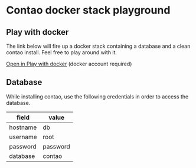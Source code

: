 # Contao docker stack playground

## Play with docker
The link below will fire up a docker stack containing a database and a clean contao install.
Feel free to play around with it.

[Open in Play with docker](https://play-with-docker.com/?stack=https://raw.githubusercontent.com/andypieters/contao-stack/master/stack.yml) (docker account required)

## Database
While installing contao, use the following credentials in order to access the database.

| field    	| value    	|
|----------	|----------	|
| hostname 	| db       	|
| username 	| root     	|
| password 	| password 	|
| database 	| contao   	|
